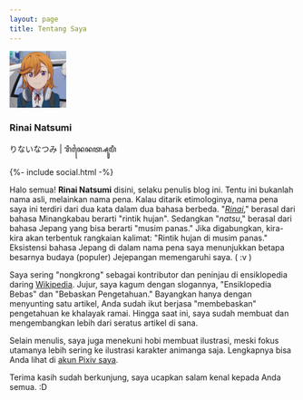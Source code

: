 ```yaml
---
layout: page
title: Tentang Saya
---
```

            
<div class="round-frame">
            <img src="https://raw.githubusercontent.com/Dzaky05/kucinghitam/main/media/FB_IMG_1694165234267.jpg" height="100" alt="penggambaran ybs secara rill">
</div>
  
<p style="text-align: right;"><h3>Rinai Natsumi</h3>
りないなつみ | ꦫꦶꦤꦻꦤꦠ꧀ꦱꦸꦩꦶ</p>
    <div class="social-links">
      {%- include social.html -%}
    </div>
    
Halo semua! <b>Rinai Natsumi</b> disini, selaku penulis blog ini. Tentu ini bukanlah nama asli, melainkan nama pena. Kalau ditarik etimologinya, nama pena saya ini terdiri dari dua kata dalam dua bahasa berbeda. "<i><a href="https://kbbi.kemdikbud.go.id/entri/Rinai">Rinai</a></i>," berasal dari bahasa Minangkabau berarti "rintik hujan". Sedangkan "<i>natsu</i>," berasal dari bahasa Jepang yang bisa berarti "musim panas." Jika digabungkan, kira-kira akan terbentuk rangkaian kalimat: "Rintik hujan di musim panas." Eksistensi bahasa Jepang di dalam nama pena saya menunjukkan betapa besarnya budaya (populer) Jejepangan memengaruhi saya. ( :v )

Saya sering "nongkrong" sebagai kontributor dan peninjau di ensiklopedia daring <a href="https://id.wikipedia.org/wiki/Pengguna:Rinai_Natsumi">Wikipedia</a>. Jujur, saya kagum dengan slogannya, "Ensiklopedia Bebas"  dan "Bebaskan Pengetahuan." Bayangkan hanya dengan menyunting satu artikel, Anda sudah ikut berjasa "membebaskan" pengetahuan ke khalayak ramai. Hingga saat ini, saya sudah membuat dan mengembangkan lebih dari seratus artikel di sana.

Selain menulis, saya juga menekuni hobi membuat ilustrasi, meski fokus utamanya lebih sering ke ilustrasi karakter animanga saja. Lengkapnya bisa Anda lihat di <a href="https://www.pixiv.net/en/users/76135039">akun Pixiv saya</a>.

Terima kasih sudah berkunjung, saya ucapkan salam kenal kepada Anda semua. :D
